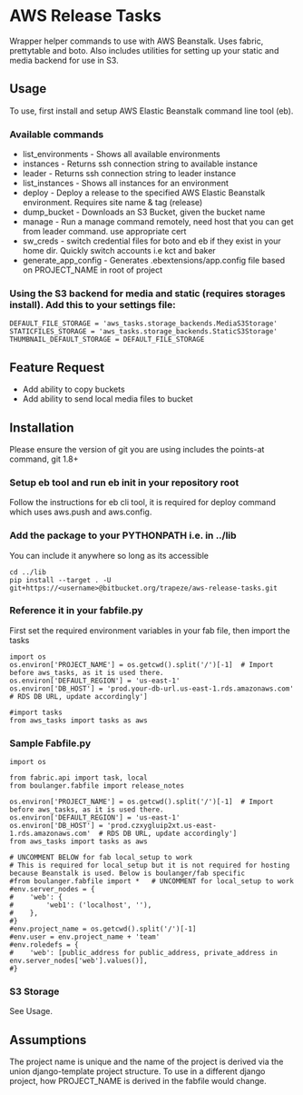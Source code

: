 AWS Release Tasks
===============


Wrapper helper commands to use with AWS Beanstalk.  Uses fabric, prettytable and boto.  Also includes utilities for setting up your static and media backend for use in S3.


Usage
-----

To use, first install and setup AWS Elastic Beanstalk command line tool (eb).


### Available commands

* list_environments  - Shows all available environments
* instances - Returns ssh connection string to available instance
* leader - Returns ssh connection string to leader instance
* list_instances - Shows all instances for an environment
* deploy - Deploy a release to the specified AWS Elastic Beanstalk environment. Requires site name & tag (release)
* dump_bucket - Downloads an S3 Bucket, given the bucket name
* manage - Run a manage command remotely, need host that you can get from leader command. use appropriate cert
* sw_creds - switch credential files for boto and eb if they exist in your home dir. Quickly switch accounts i.e kct and baker
* generate_app_config - Generates .ebextensions/app.config file based on PROJECT_NAME in root of project

### Using the S3 backend for media and static (requires storages install). Add this to your settings file:

    DEFAULT_FILE_STORAGE = 'aws_tasks.storage_backends.MediaS3Storage'
    STATICFILES_STORAGE = 'aws_tasks.storage_backends.StaticS3Storage'
    THUMBNAIL_DEFAULT_STORAGE = DEFAULT_FILE_STORAGE

Feature Request
------------------
* Add ability to copy buckets
* Add ability to send local media files to bucket


Installation
------------------

Please ensure the version of git you are using includes the points-at command, git 1.8+

### Setup eb tool and run eb init in your repository root

Follow the instructions for eb cli tool, it is required for deploy command which uses aws.push and aws.config. 

### Add the package to your PYTHONPATH i.e. in  ../lib

You can include it anywhere so long as its accessible

    cd ../lib
    pip install --target . -U git+https://<username>@bitbucket.org/trapeze/aws-release-tasks.git
### Reference it in your fabfile.py

First set the required environment variables in your fab file, then import the tasks


    import os
    os.environ['PROJECT_NAME'] = os.getcwd().split('/')[-1]  # Import before aws_tasks, as it is used there.
    os.environ['DEFAULT_REGION'] = 'us-east-1'
    os.environ['DB_HOST'] = 'prod.your-db-url.us-east-1.rds.amazonaws.com'  # RDS DB URL, update accordingly']

    #import tasks
    from aws_tasks import tasks as aws


### Sample Fabfile.py

    import os

    from fabric.api import task, local
    from boulanger.fabfile import release_notes

    os.environ['PROJECT_NAME'] = os.getcwd().split('/')[-1]  # Import before aws_tasks, as it is used there.
    os.environ['DEFAULT_REGION'] = 'us-east-1'
    os.environ['DB_HOST'] = 'prod.czxygluip2xt.us-east-1.rds.amazonaws.com'  # RDS DB URL, update accordingly']
    from aws_tasks import tasks as aws

    # UNCOMMENT BELOW for fab local_setup to work
    # This is required for local_setup but it is not required for hosting because Beanstalk is used. Below is boulanger/fab specific
    #from boulanger.fabfile import *   # UNCOMMENT for local_setup to work
    #env.server_nodes = {
    #    'web': {
    #        'web1': ('localhost', ''),
    #    },
    #}
    #env.project_name = os.getcwd().split('/')[-1]
    #env.user = env.project_name + 'team'
    #env.roledefs = {
    #    'web': [public_address for public_address, private_address in env.server_nodes['web'].values()],
    #}

### S3 Storage

See Usage.
 
Assumptions
------------------

The project name is unique and the name of the project is derived via the union django-template project structure. To use in a different django project, how PROJECT_NAME is derived in the fabfile would change.